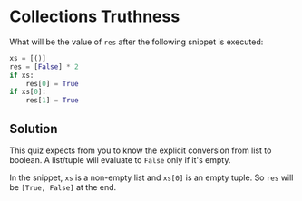 # Collections Truthness

What will be the value of `res` after the following snippet is executed:

```python
xs = [()]
res = [False] * 2
if xs:
    res[0] = True
if xs[0]:
    res[1] = True
```

## Solution

This quiz expects from you to know the explicit conversion from list to boolean. A list/tuple will evaluate to `False` only if it's empty.

In the snippet, `xs` is a non-empty list and `xs[0]` is an empty tuple. So `res` will be `[True, False]` at the end.
